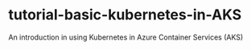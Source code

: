 # tutorial-basic-kubernetes-in-AKS
An introduction in using Kubernetes in Azure Container Services (AKS)
